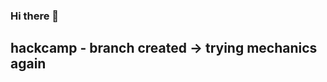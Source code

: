 ### Hi there 👋
## hackcamp - branch created -> trying mechanics again

<!--
**RamikaDeSilva/RamikaDeSilva** is a ✨ _special_ ✨ repository because its `README.md` (this file) appears on your GitHub profile.

Here are some ideas to get you started:

- 🔭 I’m currently working on learning Lua and more about Python (also planning on learning flutter and Rust)
- 🌱 I’m currently learning about C# at school
- 👯 I’m looking to collaborate on everything 
- 🤔 I’m looking for help with coding scripts in Lua 
- 💬 Ask me about Investing in the Crypto Market/Stock Market
- 📫 How to reach me: @ramikadesilva0@gmail.com, INSTA: ramikadesilva 
- 😄 Pronouns: he/him 
- ⚡ Fun fact: I have double-jointed fingers :)
